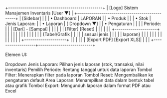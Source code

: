 +-----------------------------------------------+
| [Logo] Sistem Manajemen Inventaris  [User ▼] |
+-----------------------------------------------+
| [Sidebar]         |                           |
| • Dashboard       |  LAPORAN                  |
| • Produk          |                           |
| • Stok            |  Jenis Laporan:           |
| • Laporan         |  [    Dropdown         ▼] |
| • Pengaturan      |                           |
|                   |  Periode:                 |
|                   |  [Dari] - [Sampai]        |
|                   |                           |
|                   |  [Filter] [Reset]         |
|                   |                           |
|                   |  +---------------------+  |
|                   |  |                     |  |
|                   |  |                     |  |
|                   |  |  {Tabel/Grafik      |  |
|                   |  |   sesuai jenis      |  |
|                   |  |   laporan}          |  |
|                   |  |                     |  |
|                   |  |                     |  |
|                   |  +---------------------+  |
|                   |                           |
|                   |  [Export PDF] [Export XLS]|
|                   |                           |
+-------------------+---------------------------+

Elemen UI:

Dropdown Jenis Laporan: Pilihan jenis laporan (stok, transaksi, nilai inventaris)
Pemilih Periode: Rentang tanggal untuk data laporan
Tombol Filter: Menerapkan filter pada laporan
Tombol Reset: Mengembalikan ke pengaturan default
Area Laporan: Menampilkan data dalam bentuk tabel atau grafik
Tombol Export: Mengunduh laporan dalam format PDF atau Excel
